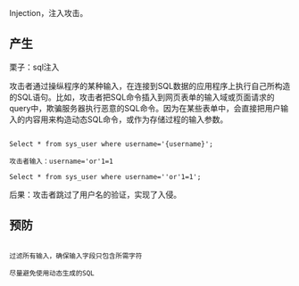 
Injection，注入攻击。

## 产生


栗子：sql注入

攻击者通过操纵程序的某种输入，在连接到SQL数据的应用程序上执行自己所构造的SQL语句。比如，攻击者把SQL命令插入到网页表单的输入域或页面请求的query中，欺骗服务器执行恶意的SQL命令。因为在某些表单中，会直接把用户输入的内容用来构造动态SQL命令，或作为存储过程的输入参数。

```

Select * from sys_user where username='{username}';

攻击者输入：username='or'1=1

Select * from sys_user where username=''or'1=1';

```

后果：攻击者跳过了用户名的验证，实现了入侵。


## 预防

```

过滤所有输入，确保输入字段只包含所需字符

尽量避免使用动态生成的SQL

```
